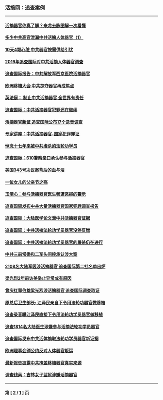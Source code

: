 ### 活摘网：追查案例
---
#### [活摘器官你真了解？来龙去脉图解一次看懂](../../pages/nf5880/n13013820.md?08220430) 
#### [多少中共高官泄漏中共活摘人体器官（1）](../../pages/nf5880/n12671234.md?08220430) 
#### [10天4颗心脏 中共器官按需供给引忧](../../pages/nf5880/n12326366.md?08220430) 
#### [2019年追查国际对中共活摘人体器官调查](../../pages/nf5880/n11917733.md?08220430) 
#### [追查国际报告：中共解放军西京医院活摘器官](../../pages/nf5880/n11838359.md?08220430) 
#### [欧洲移植大会 中共掠夺器官再成焦点](../../pages/nf5880/n11538883.md?08220430) 
#### [英法庭： 制止中共活摘器官 全世界有责任](../../pages/nf5880/n11330691.md?08220430) 
#### [追查国际：中共活摘器官犯罪还在继续](../../pages/nf5880/n11218301.md?08220430) 
#### [活摘器官新证 追查国际公布17个录音调查](../../pages/nf5880/n10897744.md?08220430) 
#### [专家讲座：中共活摘器官-国家犯罪罪证](../../pages/nf5880/n8828153.md?08220430) 
#### [悼念十七年来被中共虐杀的法轮功学员](../../pages/nf5880/n8124823.md?08220430) 
#### [追查国际：610警察亲口承认参与活摘器官](../../pages/nf5880/n8109067.md?08220430) 
#### [美国343号决议案背后的血与泪](../../pages/nf5880/n8020684.md?08220430) 
#### [一位女儿的父亲节之殇](../../pages/nf5880/n8014122.md?08220430) 
#### [玉清心：参与活摘器官医生频遭恶报的警示](../../pages/nf5880/n4637546.md?08220430) 
#### [追查国际发布中共大量活摘器官国家犯罪调查报告](../../pages/nf5880/n4613428.md?08220430) 
#### [追查国际：大陆医学论文泄中共活摘器官证据](../../pages/nf5880/n4608794.md?08220430) 
#### [追查国际：中共活摘法轮功学员器官没停反增](../../pages/nf5880/n4584075.md?08220430) 
#### [追查国际：中共活摘法轮功学员器官的屠杀仍在进行](../../pages/nf5880/n4299154.md?08220430) 
#### [中共三前常委和二军头间接承认涉大案](../../pages/nf5880/n4286244.md?08220430) 
#### [2108名大陆军医涉活摘器官 追查国际第二批名单出炉](../../pages/nf5880/n4284769.md?08220430) 
#### [梁光烈2年前访美举止异常或有原因](../../pages/nf5880/n4279686.md?08220430) 
#### [曾庆红郭伯雄梁光烈涉活摘器官 追查国际调查取证](../../pages/nf5880/n4278462.md?08220430) 
#### [原总后卫生部长: 江泽民亲自下令用法轮功器官做移植](../../pages/nf5880/n4263864.md?08220430) 
#### [追查录音曝江泽民直接下令用法轮功学员器官做移植](../../pages/nf5880/n4261268.md?08220430) 
#### [追查1814名大陆医生涉嫌参与活摘法轮功学员器官](../../pages/nf5880/n4259055.md?08220430) 
#### [追查国际发布中共活体摘取法轮功学员器官新证据](../../pages/nf5880/n4258255.md?08220430) 
#### [欧洲理事会颁公约反对人体器官贩运](../../pages/nf5880/n4206955.md?08220430) 
#### [最新报告披露中共掩盖移植器官真实来源](../../pages/nf5880/n4140084.md?08220430) 
#### [调查线索：吉林女子监狱涉嫌活摘器官](../../pages/nf5880/n4044366.md?08220430) 

---
#### 第 [ [2](./2.md?08220430) / [1](./1.md?08220430) ] 页
